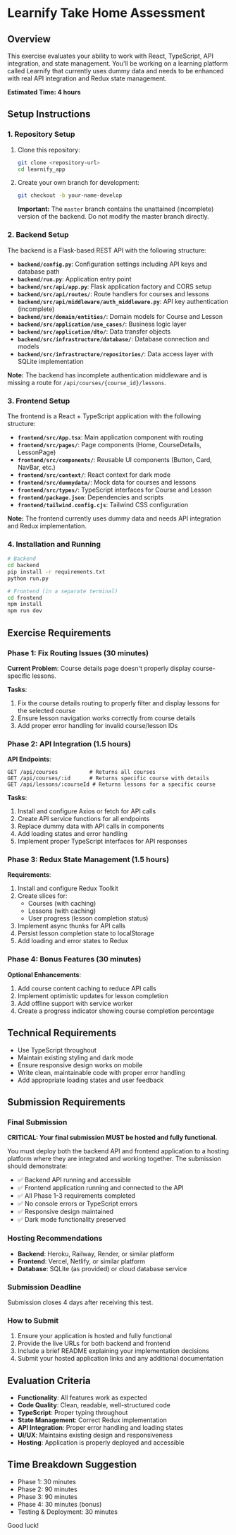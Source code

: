 # Learnify Take Home Assessment

## Overview
This exercise evaluates your ability to work with React, TypeScript, API integration, and state management. You'll be working on a learning platform called Learnify that currently uses dummy data and needs to be enhanced with real API integration and Redux state management.

**Estimated Time: 4 hours**

## Setup Instructions

### 1. Repository Setup
1. Clone this repository:
   ```bash
   git clone <repository-url>
   cd learnify_app
   ```

2. Create your own branch for development:
   ```bash
   git checkout -b your-name-develop
   ```

   **Important:** The `master` branch contains the unattained (incomplete) version of the backend. Do not modify the master branch directly.

### 2. Backend Setup
The backend is a Flask-based REST API with the following structure:

- **`backend/config.py`**: Configuration settings including API keys and database path
- **`backend/run.py`**: Application entry point
- **`backend/src/api/app.py`**: Flask application factory and CORS setup
- **`backend/src/api/routes/`**: Route handlers for courses and lessons
- **`backend/src/api/middleware/auth_middleware.py`**: API key authentication (incomplete)
- **`backend/src/domain/entities/`**: Domain models for Course and Lesson
- **`backend/src/application/use_cases/`**: Business logic layer
- **`backend/src/application/dto/`**: Data transfer objects
- **`backend/src/infrastructure/database/`**: Database connection and models
- **`backend/src/infrastructure/repositories/`**: Data access layer with SQLite implementation

**Note:** The backend has incomplete authentication middleware and is missing a route for `/api/courses/{course_id}/lessons`.

### 3. Frontend Setup
The frontend is a React + TypeScript application with the following structure:

- **`frontend/src/App.tsx`**: Main application component with routing
- **`frontend/src/pages/`**: Page components (Home, CourseDetails, LessonPage)
- **`frontend/src/components/`**: Reusable UI components (Button, Card, NavBar, etc.)
- **`frontend/src/context/`**: React context for dark mode
- **`frontend/src/dummydata/`**: Mock data for courses and lessons
- **`frontend/src/types/`**: TypeScript interfaces for Course and Lesson
- **`frontend/package.json`**: Dependencies and scripts
- **`frontend/tailwind.config.cjs`**: Tailwind CSS configuration

**Note:** The frontend currently uses dummy data and needs API integration and Redux implementation.

### 4. Installation and Running
```bash
# Backend
cd backend
pip install -r requirements.txt
python run.py

# Frontend (in a separate terminal)
cd frontend
npm install
npm run dev
```

## Exercise Requirements

### Phase 1: Fix Routing Issues (30 minutes)
**Current Problem**: Course details page doesn't properly display course-specific lessons.

**Tasks**:
1. Fix the course details routing to properly filter and display lessons for the selected course
2. Ensure lesson navigation works correctly from course details
3. Add proper error handling for invalid course/lesson IDs

### Phase 2: API Integration (1.5 hours)
**API Endpoints**:
```
GET /api/courses          # Returns all courses
GET /api/courses/:id      # Returns specific course with details
GET /api/lessons/:courseId # Returns lessons for a specific course
```

**Tasks**:
1. Install and configure Axios or fetch for API calls
2. Create API service functions for all endpoints
3. Replace dummy data with API calls in components
4. Add loading states and error handling
5. Implement proper TypeScript interfaces for API responses

### Phase 3: Redux State Management (1.5 hours)
**Requirements**:
1. Install and configure Redux Toolkit
2. Create slices for:
   - Courses (with caching)
   - Lessons (with caching)
   - User progress (lesson completion status)
3. Implement async thunks for API calls
4. Persist lesson completion state to localStorage
5. Add loading and error states to Redux

### Phase 4: Bonus Features (30 minutes)
**Optional Enhancements**:
1. Add course content caching to reduce API calls
2. Implement optimistic updates for lesson completion
3. Add offline support with service worker
4. Create a progress indicator showing course completion percentage

## Technical Requirements
- Use TypeScript throughout
- Maintain existing styling and dark mode
- Ensure responsive design works on mobile
- Write clean, maintainable code with proper error handling
- Add appropriate loading states and user feedback

## Submission Requirements

### Final Submission
**CRITICAL: Your final submission MUST be hosted and fully functional.**

You must deploy both the backend API and frontend application to a hosting platform where they are integrated and working together. The submission should demonstrate:

- ✅ Backend API running and accessible
- ✅ Frontend application running and connected to the API
- ✅ All Phase 1-3 requirements completed
- ✅ No console errors or TypeScript errors
- ✅ Responsive design maintained
- ✅ Dark mode functionality preserved

### Hosting Recommendations
- **Backend**: Heroku, Railway, Render, or similar platform
- **Frontend**: Vercel, Netlify, or similar platform
- **Database**: SQLite (as provided) or cloud database service

### Submission Deadline
Submission closes 4 days after receiving this test.

### How to Submit
1. Ensure your application is hosted and fully functional
2. Provide the live URLs for both backend and frontend
3. Include a brief README explaining your implementation decisions
4. Submit your hosted application links and any additional documentation

## Evaluation Criteria
- **Functionality**: All features work as expected
- **Code Quality**: Clean, readable, well-structured code
- **TypeScript**: Proper typing throughout
- **State Management**: Correct Redux implementation
- **API Integration**: Proper error handling and loading states
- **UI/UX**: Maintains existing design and responsiveness
- **Hosting**: Application is properly deployed and accessible

## Time Breakdown Suggestion
- Phase 1: 30 minutes
- Phase 2: 90 minutes
- Phase 3: 90 minutes
- Phase 4: 30 minutes (bonus)
- Testing & Deployment: 30 minutes

Good luck!